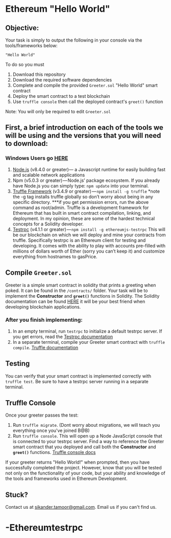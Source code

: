 # Ethereum "Hello World"

## Objective:
Your task is simply to output the following in your console via the tools/frameworks below:

    "Hello World"

To do so you must
1. Download this repository
2. Download the required software dependencies
4. Complete and compile the provided `Greeter.sol` "Hello World" smart contract
5. Deploy the smart contract to a test blockchain
6. Use `truffle console` then call the deployed contract's `greet()` function

Note: You will only be required to edit `Greeter.sol` 

## First, a brief introduction on each of the tools we will be using and the versions that you will need to download:
### Windows Users go [HERE](http://truffleframework.com/tutorials/how-to-install-truffle-and-testrpc-on-windows-for-blockchain-development)

1. [Node.js](https://nodejs.org/en/) (v8.4.0 or greater)— a Javascript runtime for easily building fast and scalable network applications
2. Npm (v5.0.3 or greater) — Node.js’ package ecosystem. If you already have Node.js you can simply type: `npm update` into your terminal.
3. [Truffle Framework](http://truffleframework.com/) (v3.4.9 or greater) — `npm install -g truffle` *note the -g tag installs truffle globally so don’t worry about being in any specific directory. ***if you get permission errors, run the above command as root/admin. Truffle is a development framework for Ethereum that has built in smart contract compilation, linking, and deployment. In my opinion, these are some of the hardest technical concepts for a Solidity developer.
4. [Testrpc](https://github.com/ethereumjs/testrpc) (v4.1.1 or greater) — `npm install -g ethereumjs-testrpc` This will be our blockchain on which we will deploy and mine your contracts from truffle. Specifically testrpc is an Ethereum client for testing and developing. It comes with the ability to play with accounts pre-filled with millions of dollars worth of Ether (sorry you can’t keep it) and customize everything from hostnames to gasPrice.

## Compile `Greeter.sol`

Greeter is a simple smart contract in solidity that prints a greeting when poked. 
It can be found in the `/contracts/` folder. 
Your task will be to implement the **Constructor** and **`greet()`** functions in Solidity. 
The Solidity documentation can be found [HERE](https://solidity.readthedocs.io/en/develop/) it will be your best friend when developing blockchain applications.

### After you finish implementing:

1. In an empty terminal, run `testrpc` to initialize a default testrpc server. If you get errors, read the [Testrpc documentation](https://github.com/ethereumjs/testrpc) 
2. In a separate terminal, compile your Greeter smart contract with `truffle compile`. [Truffle documentation](http://truffleframework.com/)

## Testing 

You can verify that your smart contract is implemented correctly with `truffle test`.
Be sure to have a testrpc server running in a separate terminal.

## Truffle Console

Once your greeter passes the test:
1. Run `truffle migrate`. (Dont worry about migrations, we will teach you everything once you've joined B@B)
2. Run `truffle console`. This will open up a Node JavaScript console that is connected to your testrpc server. Find a way to reference the Greeter smart contract that you deployed and call both the **Constructor** and **`greet()`** functions. [Truffle console docs](http://truffleframework.com/docs/getting_started/console)

If your greeter returns "Hello World!" when prompted, then you have successfully completed the project. However, know that you will be tested not only on the functionality of your code, but your ability and knowledge of the tools and frameworks used in Ethereum Development.

## Stuck?

Contact us at [sikander.tamoor@gmail.com](mailto:sikander.tamoor@gmail.com). Email us if you can't find us.
# -Ethereumtestrpc
